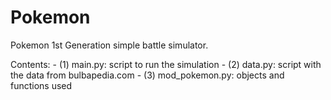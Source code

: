 # Pokemon
Pokemon 1st Generation simple battle simulator.

Contents:
    - (1) main.py: script to run the simulation
    - (2) data.py: script with the data from bulbapedia.com
    - (3) mod_pokemon.py: objects and functions used
